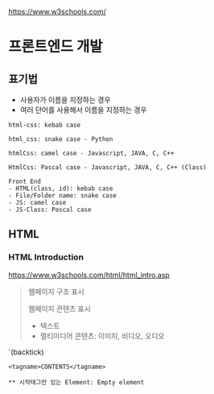 https://www.w3schools.com/

# 프론트엔드 개발

## 표기법
- 사용자가 이름을 지정하는 경우
- 여러 단어를 사용해서 이름을 지정하는 경우

```
html-css: kebab case

html_css: snake case - Python

htmlCss: camel case - Javascript, JAVA, C, C++

HtmlCss: Pascal case - Javascript, JAVA, C, C++ (Class)

Front End
- HTML(class, id): kebab case
- File/Folder name: snake case
- JS: camel case
- JS-Class: Pascal case
```

## HTML

### HTML Introduction
https://www.w3schools.com/html/html_intro.asp

> 웹페이지 구조 표시
>
> 웹페이지 콘텐츠 표시
> - 텍스트
> - 멀티미디어 콘텐츠: 이미지, 비디오, 오디오

`(backtick)

```
<tagname>CONTENTS</tagname>

** 시작태그만 있는 Element: Empty element
```
